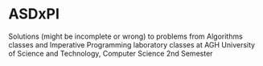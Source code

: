 # ASDxPI
Solutions (might be incomplete or wrong) to problems from Algorithms classes and Imperative Programming laboratory classes at AGH University of Science and Technology, Computer Science 2nd Semester